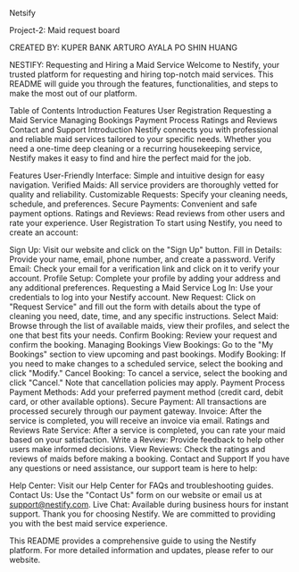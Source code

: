 Netsify

Project-2: Maid request board

CREATED BY:
KUPER BANK
ARTURO AYALA
PO SHIN HUANG


NESTIFY: Requesting and Hiring a Maid Service
Welcome to Nestify, your trusted platform for requesting and hiring top-notch maid services. This README will guide you through the features, functionalities, and steps to make the most out of our platform.

Table of Contents
Introduction
Features
User Registration
Requesting a Maid Service
Managing Bookings
Payment Process
Ratings and Reviews
Contact and Support
Introduction
Nestify connects you with professional and reliable maid services tailored to your specific needs. Whether you need a one-time deep cleaning or a recurring housekeeping service, Nestify makes it easy to find and hire the perfect maid for the job.

Features
User-Friendly Interface: Simple and intuitive design for easy navigation.
Verified Maids: All service providers are thoroughly vetted for quality and reliability.
Customizable Requests: Specify your cleaning needs, schedule, and preferences.
Secure Payments: Convenient and safe payment options.
Ratings and Reviews: Read reviews from other users and rate your experience.
User Registration
To start using Nestify, you need to create an account:

Sign Up: Visit our website and click on the "Sign Up" button.
Fill in Details: Provide your name, email, phone number, and create a password.
Verify Email: Check your email for a verification link and click on it to verify your account.
Profile Setup: Complete your profile by adding your address and any additional preferences.
Requesting a Maid Service
Log In: Use your credentials to log into your Nestify account.
New Request: Click on "Request Service" and fill out the form with details about the type of cleaning you need, date, time, and any specific instructions.
Select Maid: Browse through the list of available maids, view their profiles, and select the one that best fits your needs.
Confirm Booking: Review your request and confirm the booking.
Managing Bookings
View Bookings: Go to the "My Bookings" section to view upcoming and past bookings.
Modify Booking: If you need to make changes to a scheduled service, select the booking and click "Modify."
Cancel Booking: To cancel a service, select the booking and click "Cancel." Note that cancellation policies may apply.
Payment Process
Payment Methods: Add your preferred payment method (credit card, debit card, or other available options).
Secure Payment: All transactions are processed securely through our payment gateway.
Invoice: After the service is completed, you will receive an invoice via email.
Ratings and Reviews
Rate Service: After a service is completed, you can rate your maid based on your satisfaction.
Write a Review: Provide feedback to help other users make informed decisions.
View Reviews: Check the ratings and reviews of maids before making a booking.
Contact and Support
If you have any questions or need assistance, our support team is here to help:

Help Center: Visit our Help Center for FAQs and troubleshooting guides.
Contact Us: Use the "Contact Us" form on our website or email us at support@nestify.com.
Live Chat: Available during business hours for instant support.
Thank you for choosing Nestify. We are committed to providing you with the best maid service experience.

This README provides a comprehensive guide to using the Nestify platform. For more detailed information and updates, please refer to our website.
